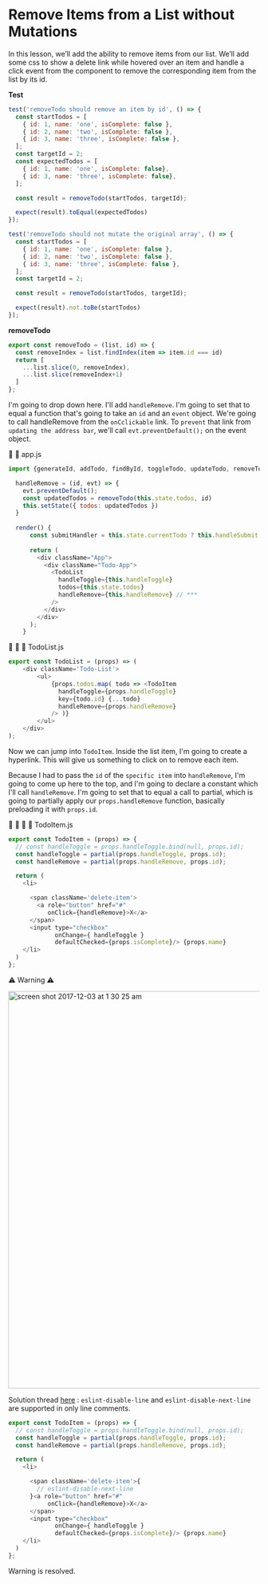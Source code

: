# Remove Items from a List without Mutations

In this lesson, we’ll add the ability to remove items from our list. We’ll add some css to show a delete link while hovered over an item and handle a click event from the component to remove the corresponding item from the list by its id.

**Test**
```javascript
test('removeTodo should remove an item by id', () => {
  const startTodos = [
    { id: 1, name: 'one', isComplete: false },
    { id: 2, name: 'two', isComplete: false },
    { id: 3, name: 'three', isComplete: false },
  ];
  const targetId = 2;
  const expectedTodos = [
    { id: 1, name: 'one', isComplete: false},
    { id: 3, name: 'three', isComplete: false},
  ];

  const result = removeTodo(startTodos, targetId);

  expect(result).toEqual(expectedTodos)
});

test('removeTodo should not mutate the original array', () => {
  const startTodos = [
    { id: 1, name: 'one', isComplete: false },
    { id: 2, name: 'two', isComplete: false },
    { id: 3, name: 'three', isComplete: false },
  ];
  const targetId = 2;

  const result = removeTodo(startTodos, targetId);

  expect(result).not.toBe(startTodos)
});
```

**removeTodo**
```javascript
export const removeTodo = (list, id) => {
  const removeIndex = list.findIndex(item => item.id === id)
  return [
    ...list.slice(0, removeIndex),
    ...list.slice(removeIndex+1)
  ]
};
```

I'm going to drop down here. I'll add `handleRemove`. I'm going to set that to equal a function that's going to take an `id` and an `event` object.
We're going to call handleRemove from the `onCclickable` link. To `prevent` that link from `updating the address bar`, we'll call `evt.preventDefault();` on the event object.

:sunflower: :dromedary_camel: app.js
```javascript
import {generateId, addTodo, findById, toggleTodo, updateTodo, removeTodo} from "./lib/todoHelpers";

  handleRemove = (id, evt) => {
    evt.preventDefault();
    const updatedTodos = removeTodo(this.state.todos, id)
    this.setState({ todos: updatedTodos })
  }
  
  render() {
      const submitHandler = this.state.currentTodo ? this.handleSubmit : this.handleEmptySubmit;
  
      return (
        <div className="App">
          <div className="Todo-App">
            <TodoList
              handleToggle={this.handleToggle}
              todos={this.state.todos}
              handleRemove={this.handleRemove} // ***
            />
          </div>
        </div>
      );
    }
```

:sunflower: :dromedary_camel: :dromedary_camel: TodoList.js
```javascript
export const TodoList = (props) => (
    <div className='Todo-List'>
        <ul>
            {props.todos.map( todo => <TodoItem
              handleToggle={props.handleToggle}
              key={todo.id} {...todo}
              handleRemove={props.handleRemove}
            /> )}
        </ul>
    </div>
);
```

Now we can jump into `TodoItem`. Inside the list item, I'm going to create a hyperlink. This will give us something to click on to remove each item.

Because I had to pass the `id` of the `specific item` into `handleRemove`, I'm going to come up here to the top, and I'm going to declare a constant which I'll call `handleRemove`. I'm going to set that to equal a call to partial, which is going to partially apply our `props.handleRemove` function, basically preloading it with `props.id`.

:sunflower: :dromedary_camel: :dromedary_camel: :dromedary_camel: TodoItem.js
```javascript
export const TodoItem = (props) => {
  // const handleToggle = props.handleToggle.bind(null, props.id);
  const handleToggle = partial(props.handleToggle, props.id);
  const handleRemove = partial(props.handleRemove, props.id);

  return (
    <li>

      <span className='delete-item'>
        <a role="button" href="#"
           onClick={handleRemove}>X</a>
      </span>
      <input type="checkbox"
             onChange={ handleToggle }
             defaultChecked={props.isComplete}/> {props.name}
    </li>
  )
};
```

:warning: Warning :warning:

<img width="796" alt="screen shot 2017-12-03 at 1 30 25 am" src="https://user-images.githubusercontent.com/5876481/33524032-a2656864-d7c9-11e7-9b6e-f910ba4ccadd.png">

Solution thread [here](https://github.com/eslint/eslint/issues/7030) : `eslint-disable-line` and `eslint-disable-next-line` are supported in only line comments.

```javascript
export const TodoItem = (props) => {
  // const handleToggle = props.handleToggle.bind(null, props.id);
  const handleToggle = partial(props.handleToggle, props.id);
  const handleRemove = partial(props.handleRemove, props.id);

  return (
    <li>

      <span className='delete-item'>{
        // eslint-disable-next-line 
      }<a role="button" href="#"
           onClick={handleRemove}>X</a>
      </span>
      <input type="checkbox"
             onChange={ handleToggle }
             defaultChecked={props.isComplete}/> {props.name}
    </li>
  )
};
```

Warning is resolved.  